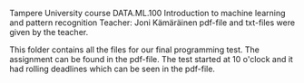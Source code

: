 Tampere University course DATA.ML.100 Introduction to machine learning and pattern recognition
Teacher: Joni Kämäräinen
pdf-file and txt-files were given by the teacher.

This folder contains all the files for our final programming test.
The assignment can be found in the pdf-file.
The test started at 10 o'clock and it had rolling deadlines which can be seen in the pdf-file.
